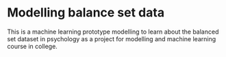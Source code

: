 # Modelling balance set data
 This is a machine learning prototype modelling to learn about the balanced set dataset in psychology as a project for modelling and machine learning course in college.
